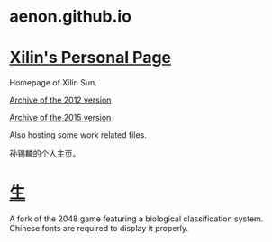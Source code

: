 aenon.github.io
===============
[Xilin's Personal Page](http://aenon.github.io)
===
Homepage of Xilin Sun.

[Archive of the 2012 version](http://aenon.me/legacy2012)

[Archive of the 2015 version](http://aenon.me/legacy2015)

Also hosting some work related files.



孙锡麟的个人主页。

[生](http://aenon.github.io/life)
===
A fork of the 2048 game featuring a biological classification system.
Chinese fonts are required to display it properly.
